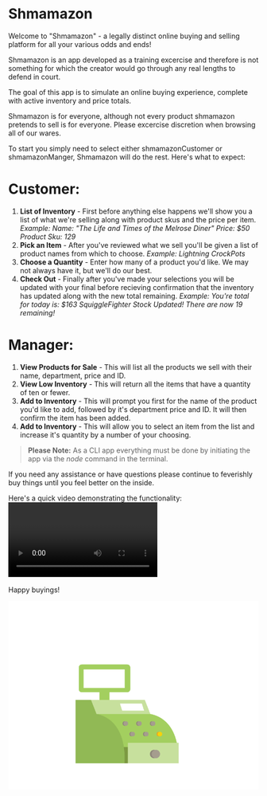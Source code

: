 # Shmamazon

Welcome to "Shmamazon" - a legally distinct online buying and selling platform for all your various odds and ends!

Shmamazon is an app developed as a training excercise and therefore is not something for which the creator would go through any real lengths to defend in court.

The goal of this app is to simulate an online buying experience, complete with active inventory and price totals. 

Shmamazon is for everyone, although not every product shmamazon pretends to sell is for everyone. Please excercise discretion when browsing all of our wares. 

To start you simply need to select either shmamazonCustomer or shmamazonManger, Shmamazon will do the rest. Here's what to expect:

# Customer:

1. **List of Inventory** - First before anything else happens we'll show you a list of what we're selling along with product skus and the price per item. *Example:
Name: "The Life and Times of the Melrose Diner"
Price: $50
Product Sku: 129*
1. **Pick an Item** - After you've reviewed what we sell you'll be given a list of product names from which to choose. *Example: Lightning CrockPots*
1. **Choose a Quantity** - Enter how many of a product you'd like. We may not always have it, but we'll do our best.
1. **Check Out** - Finally after you've made your selections you will be updated with your final before recieving confirmation that the inventory has updated along with the new total remaining. *Example: You're total for today is: $163
SquiggleFighter Stock Updated! There are now 19 remaining!*

# Manager:
1. **View Products for Sale** - This will list all the products we sell with their name, department, price and ID.
1. **View Low Inventory** - This will return all the items that have a quantity of ten or fewer.
1. **Add to Inventory** - This will prompt you first for the name of the product you'd like to add, followed by it's department price and ID. It will then confirm the item has been added.
1. **Add to Inventory** - This will allow you to select an item from the list and increase it's quantity by a number of your choosing. 

>**Please Note:** As a CLI app everything must be done by initiating the app via the *node* command in the terminal.

If you need any assistance or have questions please continue to feverishly buy things until you feel better on the inside.

Here's a quick video demonstrating the functionality:
![How_to_Video](how_to.mov) 

Happy buyings!

![Programmer_Gif](cash_register.gif) 